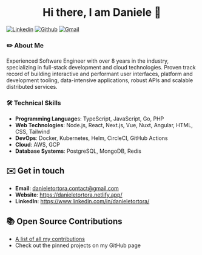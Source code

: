 <h1 align="center">Hi there, I am Daniele 👋</h1>

[![Linkedin](https://img.shields.io/badge/-LinkedIn-blue?style=flat&logo=Linkedin&logoColor=white)](https://www.linkedin.com/in/danieletortora/)
[![Github](https://img.shields.io/badge/-Github-000?style=flat&logo=Github&logoColor=white)](https://github.com/floroz)
[![Gmail](https://img.shields.io/badge/-Gmail-c14438?style=flat&logo=Gmail&logoColor=white)](mailto:contact@danieletortora.com)

### ✏️ About Me

Experienced Software Engineer with over 8 years in the industry, specializing in full-stack development and cloud technologies. Proven track record of building interactive and performant user interfaces, platform and development tooling, data-intensive applications, robust APIs and scalable distributed services.

### 🛠️ Technical Skills

- **Programming Language**s: TypeScript, JavaScript, Go, PHP
- **Web Technologies**: Node.js, React, Next.js, Vue, Nuxt, Angular, HTML, CSS, Tailwind
- **DevOps**: Docker, Kubernetes, Helm, CircleCI, GitHub Actions
- **Cloud**: AWS, GCP
- **Database Systems**: PostgreSQL, MongoDB, Redis
  

## ✉️ Get in touch

- **Email**: danieletortora.contact@gmail.com 
- **Website**: https://danieletortora.netlify.app/
- **LinkedIn**: https://www.linkedin.com/in/danieletortora/


## 📚 Open Source Contributions

- [A list of all my contributions](https://github.com/floroz/floroz/blob/master/CONTRIBUTIONS.md)
- Check out the pinned projects on my GitHub page


